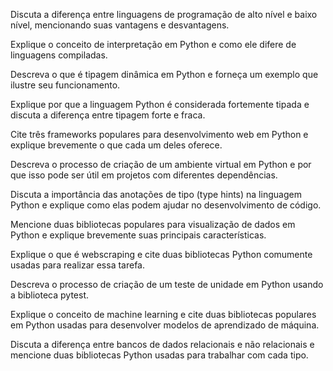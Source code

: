 Discuta a diferença entre linguagens de programação de alto nível e baixo nível, mencionando suas vantagens e desvantagens.

Explique o conceito de interpretação em Python e como ele difere de linguagens compiladas.

Descreva o que é tipagem dinâmica em Python e forneça um exemplo que ilustre seu funcionamento.

Explique por que a linguagem Python é considerada fortemente tipada e discuta a diferença entre tipagem forte e fraca.

Cite três frameworks populares para desenvolvimento web em Python e explique brevemente o que cada um deles oferece.

Descreva o processo de criação de um ambiente virtual em Python e por que isso pode ser útil em projetos com diferentes dependências.

Discuta a importância das anotações de tipo (type hints) na linguagem Python e explique como elas podem ajudar no desenvolvimento de código.

Mencione duas bibliotecas populares para visualização de dados em Python e explique brevemente suas principais características.

Explique o que é webscraping e cite duas bibliotecas Python comumente usadas para realizar essa tarefa.

Descreva o processo de criação de um teste de unidade em Python usando a biblioteca pytest.

Explique o conceito de machine learning e cite duas bibliotecas populares em Python usadas para desenvolver modelos de aprendizado de máquina.

Discuta a diferença entre bancos de dados relacionais e não relacionais e mencione duas bibliotecas Python usadas para trabalhar com cada tipo.
